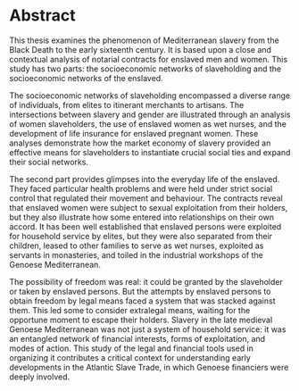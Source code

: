 # Abstract

This thesis examines the phenomenon of Mediterranean slavery from the Black Death to the early sixteenth century. It is based upon a close and contextual analysis of notarial contracts for enslaved men and women. This study has two parts: the socioeconomic networks of slaveholding and the socioeconomic networks of the enslaved.

The socioeconomic networks of slaveholding encompassed a diverse range of individuals, from elites to itinerant merchants to artisans. The intersections between slavery and gender are illustrated through an analysis of women slaveholders, the use of enslaved women as wet nurses, and the development of life insurance for enslaved pregnant women. These analyses demonstrate how the market economy of slavery provided an effective means for slaveholders to instantiate crucial social ties and expand their social networks.

The second part provides glimpses into the everyday life of the enslaved. They faced particular health problems and were held under strict social control that regulated their movement and behaviour. The contracts reveal that enslaved women were subject to sexual exploitation from their holders, but they also illustrate how some entered into relationships on their own accord. It has been well established that enslaved persons were exploited for household service by elites, but they were also separated from their children, leased to other families to serve as wet nurses, exploited as servants in monasteries, and toiled in the industrial workshops of the Genoese Mediterranean.

The possibility of freedom was real: it could be granted by the slaveholder or taken by enslaved persons. But the attempts by enslaved persons to obtain freedom by legal means faced a system that was stacked against them. This led some to consider extralegal means, waiting for the opportune moment to escape their holders. Slavery in the late medieval Genoese Mediterranean was not just a system of household service: it was an entangled network of financial interests, forms of exploitation, and modes of action. This study of the legal and financial tools used in organizing it contributes a critical context for understanding early developments in the Atlantic Slave Trade, in which Genoese financiers were deeply involved.

